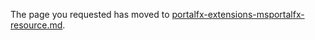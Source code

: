 
The page you requested has moved to [portalfx-extensions-msportalfx-resource.md](portalfx-extensions-msportalfx-resource.md).